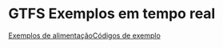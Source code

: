 # GTFS Exemplos em tempo real

<div class="landing-page">
   <a class="button" href="../feed-examples">Exemplos de alimentação</a><a class="button" href="../code-examples">Códigos de exemplo</a>
</div>
